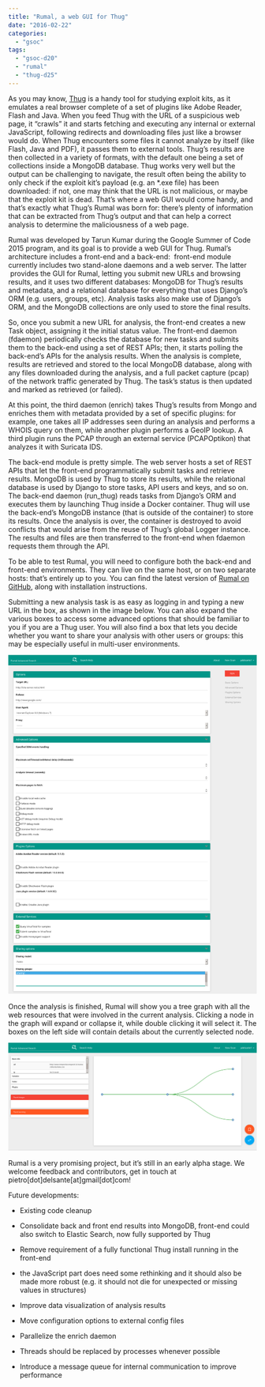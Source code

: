 ```yaml
---
title: "Rumal, a web GUI for Thug"
date: "2016-02-22"
categories: 
  - "gsoc"
tags: 
  - "gsoc-d20"
  - "rumal"
  - "thug-d25"
---
```


As you may know, [Thug](https://github.com/buffer/thug) is a handy tool for studying exploit kits, as it emulates a real browser complete of a set of plugins like Adobe Reader, Flash and Java. When you feed Thug with the URL of a suspicious web page, it “crawls” it and starts fetching and executing any internal or external JavaScript, following redirects and downloading files just like a browser would do. When Thug encounters some files it cannot analyze by itself (like Flash, Java and PDF), it passes them to external tools. Thug’s results are then collected in a variety of formats, with the default one being a set of collections inside a MongoDB database. Thug works very well but the output can be challenging to navigate, the result often being the ability to only check if the exploit kit’s payload (e.g. an \*.exe file) has been downloaded: if not, one may think that the URL is not malicious, or maybe that the exploit kit is dead. That’s where a web GUI would come handy, and that’s exactly what Thug’s Rumal was born for: there’s plenty of information that can be extracted from Thug’s output and that can help a correct analysis to determine the maliciousness of a web page.

Rumal was developed by Tarun Kumar during the Google Summer of Code 2015 program, and its goal is to provide a web GUI for Thug. Rumal’s architecture includes a front-end and a back-end:  front-end module currently includes two stand-alone daemons and a web server. The latter  provides the GUI for Rumal, letting you submit new URLs and browsing results, and it uses two different databases: MongoDB for Thug’s results and metadata, and a relational database for everything that uses Django’s ORM (e.g. users, groups, etc). Analysis tasks also make use of Django’s ORM, and the MongoDB collections are only used to store the final results.

So, once you submit a new URL for analysis, the front-end creates a new Task object, assigning it the initial status value. The front-end daemon (fdaemon) periodically checks the database for new tasks and submits them to the back-end using a set of REST APIs; then, it starts polling the back-end’s APIs for the analysis results. When the analysis is complete, results are retrieved and stored to the local MongoDB database, along with any files downloaded during the analysis, and a full packet capture (pcap) of the network traffic generated by Thug. The task’s status is then updated and marked as retrieved (or failed).

At this point, the third daemon (enrich) takes Thug’s results from Mongo and enriches them with metadata provided by a set of specific plugins: for example, one takes all IP addresses seen during an analysis and performs a WHOIS query on them, while another plugin performs a GeoIP lookup. A third plugin runs the PCAP through an external service (PCAPOptikon) that analyzes it with Suricata IDS.

The back-end module is pretty simple. The web server hosts a set of REST APIs that let the front-end programmatically submit tasks and retrieve results. MongoDB is used by Thug to store its results, while the relational database is used by Django to store tasks, API users and keys, and so on. The back-end daemon (run\_thug) reads tasks from Django’s ORM and executes them by launching Thug inside a Docker container. Thug will use the back-end’s MongoDB instance (that is outside of the container) to store its results. Once the analysis is over, the container is destroyed to avoid conflicts that would arise from the reuse of Thug’s global Logger instance. The results and files are then transferred to the front-end when fdaemon requests them through the API.

To be able to test Rumal, you will need to configure both the back-end and front-end environments. They can live on the same host, or on two separate hosts: that’s entirely up to you. You can find the latest version of [Rumal on GitHub](https://github.com/thugs-rumal/), along with installation instructions.

Submitting a new analysis task is as easy as logging in and typing a new URL in the box, as shown in the image below. You can also expand the various boxes to access some advanced options that should be familiar to you if you are a Thug user. You will also find a box that lets you decide whether you want to share your analysis with other users or groups: this may be especially useful in multi-user environments.

![](images/drupal_image_1310.png)

Once the analysis is finished, Rumal will show you a tree graph with all the web resources that were involved in the current analysis. Clicking a node in the graph will expand or collapse it, while double clicking it will select it. The boxes on the left side will contain details about the currently selected node.

![](images/drupal_image_1311.png)

Rumal is a very promising project, but it’s still in an early alpha stage. We welcome feedback and contributors, get in touch at pietro\[dot\]delsante\[at\]gmail\[dot\]com!

Future developments:

- Existing code cleanup
    
- Consolidate back and front end results into MongoDB, front-end could also switch to Elastic Search, now fully supported by Thug
    
- Remove requirement of a fully functional Thug install running in the front-end
    
- the JavaScript part does need some rethinking and it should also be made more robust (e.g. it should not die for unexpected or missing values in structures)
    
- Improve data visualization of analysis results
    
- Move configuration options to external config files
    
- Parallelize the enrich daemon
    
- Threads should be replaced by processes whenever possible
    
- Introduce a message queue for internal communication to improve performance
